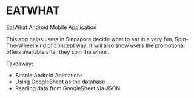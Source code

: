 # EATWHAT
EatWhat Android Mobile Application

This app helps users in Singapore decide what to eat in a very fun, Spin-The-Wheel kind of concept way. It will also show users the promotional offers available after they spin the wheel.

Takeaway:
- Simple Android Animations
- Using GoogleSheet as the database
- Reading data from GoogleSheet via JSON
